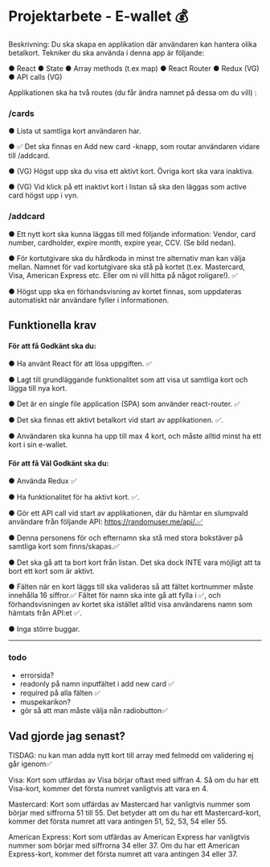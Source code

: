 # Projektarbete - E-wallet 💰

Beskrivning: Du ska skapa en applikation där användaren kan hantera olika betalkort. Tekniker du ska använda i denna app är följande:

● React
● State
● Array methods (t.ex map)
● React Router
● Redux (VG)
● API calls (VG)

Applikationen ska ha två routes (du får ändra namnet på dessa om du vill) :

### /cards

● Lista ut samtliga kort användaren har.

● ✅ Det ska finnas en Add new card -knapp, som routar användaren vidare till /addcard.

● (VG) Högst upp ska du visa ett aktivt kort. Övriga kort ska vara inaktiva.

● (VG) Vid klick på ett inaktivt kort i listan så ska den läggas som active card högst upp i vyn.

### /addcard

● Ett nytt kort ska kunna läggas till med följande information: Vendor, card number, cardholder, expire month, expire year, CCV. (Se bild nedan).

● För kortutgivare ska du hårdkoda in minst tre alternativ man kan välja mellan. Namnet för vad kortutgivare ska stå på kortet (t.ex. Mastercard, Visa, American Express etc. Eller om ni vill hitta på något roligare!). ✅

● Högst upp ska en förhandsvisning av kortet finnas, som uppdateras automatiskt när användare fyller i informationen.

## Funktionella krav

#### För att få Godkänt ska du:

● Ha använt React för att lösa uppgiften.  ✅

● Lagt till grundläggande funktionalitet som att visa ut samtliga kort och lägga till nya kort. 

● Det är en single file application (SPA) som använder react-router.  ✅

● Det ska finnas ett aktivt betalkort vid start av applikationen. ✅.

● Användaren ska kunna ha upp till max 4 kort, och måste alltid minst ha ett kort i sin e-wallet.

#### För att få Väl Godkänt ska du:

● Använda Redux  ✅

● Ha funktionalitet för ha aktivt kort. ✅.

● Gör ett API call vid start av applikationen, där du hämtar en slumpvald användare från följande API: https://randomuser.me/api/.✅

● Denna personens för och efternamn ska stå med stora bokstäver på samtliga kort som finns/skapas.✅

● Det ska gå att ta bort kort från listan. Det ska dock INTE vara möjligt att ta bort ett kort som är aktivt.

● Fälten när en kort läggs till ska valideras så att fältet kortnummer måste innehålla 16 siffror.✅ Fältet för namn ska inte gå att fylla i ✅, och förhandsvisningen av kortet ska istället alltid visa användarens namn som hämtats från API:et ✅.

● Inga större buggar.

---

### todo

- errorsida?
-  readonly på namn inputfältet i add new card ✅
- required på alla fälten ✅
- muspekarikon? 
- gör så att man måste välja nån radiobutton✅

## Vad gjorde jag senast?


TISDAG: nu kan man adda nytt kort till array med felmedd om validering ej går igenom✅


Visa: Kort som utfärdas av Visa börjar oftast med siffran 4. Så om du har ett Visa-kort, kommer det första numret vanligtvis att vara en 4.

Mastercard: Kort som utfärdas av Mastercard har vanligtvis nummer som börjar med siffrorna 51 till 55. Det betyder att om du har ett Mastercard-kort, kommer det första numret att vara antingen 51, 52, 53, 54 eller 55.

American Express: Kort som utfärdas av American Express har vanligtvis nummer som börjar med siffrorna 34 eller 37. Om du har ett American Express-kort, kommer det första numret att vara antingen 34 eller 37.







